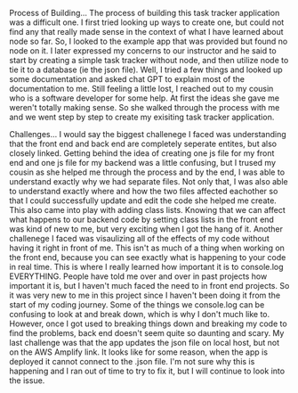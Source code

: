 Process of Building...
The process of building this task tracker application was a difficult one. I first tried looking up ways to create one, but could not find any that really made sense in the context of what I have learned about node so far. So, I looked to the example app that was provided but found no node on it. I later expressed my concerns to our instructor and he said to start by creating a simple task tracker without node, and then utilize node to tie it to a database (ie the json file).
Well, I tried a few things and looked up some documentation and asked chat GPT to explain most of the documentation to me. Still feeling a little lost, I reached out to my cousin who is a software developer for some help.
At first the ideas she gave me weren't totally making sense. So she walked through the process with me and we went step by step to create my exisiting task tracker application.

Challenges...
I would say the biggest challenege I faced was understanding that the front end and back end are completely seperate entites, but also closely linked. Getting behind the idea of creating one js file for my front end and one js file for my backend was a little confusing, but I trused my cousin as she helped me through the process and by the end, I was able to understand exactly why we had separate files. Not only that, I was also able to understand exactly where and how the two files affected eachother so that I could successfully update and edit the code she helped me create. This also came into play with adding class lists. Knowing that we can affect what happens to our backend code by setting class lists in the front end was kind of new to me, but very exciting when I got the hang of it.
Another challenege I faced was visaulizing all of the effects of my code without having it right in front of me. This isn't as much of a thing when working on the front end, because you can see exactly what is happening to your code in real time. This is where I really learned how important it is to console.log EVERYTHING. People have told me over and over in past projects how important it is, but I haven't much faced the need to in front end projects. So it was very new to me in this project since I haven't been doing it from the start of my coding journey. Some of the things we console.log can be confusing to look at and break down, which is why I don't much like to. However, once I got used to breaking things down and breaking my code to find the problems, back end doesn't seem quite so daunting and scary.
My last challenge was that the app updates the json file on local host, but not on the AWS Amplify link. It looks like for some reason, when the app is deployed it cannot connect to the .json file. I'm not sure why this is happening and I ran out of time to try to fix it, but I will continue to look into the issue.
